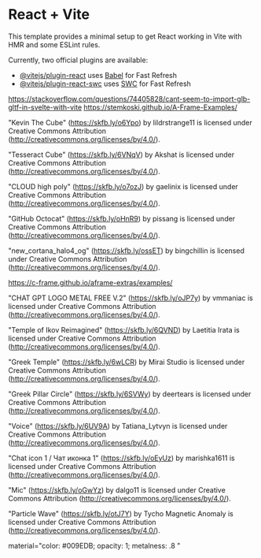 # React + Vite

This template provides a minimal setup to get React working in Vite with HMR and some ESLint rules.

Currently, two official plugins are available:

- [@vitejs/plugin-react](https://github.com/vitejs/vite-plugin-react/blob/main/packages/plugin-react/README.md) uses [Babel](https://babeljs.io/) for Fast Refresh
- [@vitejs/plugin-react-swc](https://github.com/vitejs/vite-plugin-react-swc) uses [SWC](https://swc.rs/) for Fast Refresh


https://stackoverflow.com/questions/74405828/cant-seem-to-import-glb-gltf-in-svelte-with-vite
https://stemkoski.github.io/A-Frame-Examples/

"Kevin The Cube" (https://skfb.ly/o6Ypo) by lildrstrange11 is licensed under Creative Commons Attribution (http://creativecommons.org/licenses/by/4.0/).


"Tesseract Cube" (https://skfb.ly/6VNqV) by Akshat is licensed under Creative Commons Attribution (http://creativecommons.org/licenses/by/4.0/).

"CLOUD high poly" (https://skfb.ly/o7ozJ) by gaelinix is licensed under Creative Commons Attribution (http://creativecommons.org/licenses/by/4.0/).

"GitHub Octocat" (https://skfb.ly/oHnR9) by pissang is licensed under Creative Commons Attribution (http://creativecommons.org/licenses/by/4.0/).

"new_cortana_halo4_og" (https://skfb.ly/ossET) by bingchillin is licensed under Creative Commons Attribution (http://creativecommons.org/licenses/by/4.0/).

https://c-frame.github.io/aframe-extras/examples/

"CHAT GPT LOGO METAL FREE V.2" (https://skfb.ly/oJP7y) by vmmaniac is licensed under Creative Commons Attribution (http://creativecommons.org/licenses/by/4.0/).

"Temple of Ikov Reimagined" (https://skfb.ly/6QVND) by Laetitia Irata is licensed under Creative Commons Attribution (http://creativecommons.org/licenses/by/4.0/).

"Greek Temple" (https://skfb.ly/6wLCR) by Mirai Studio is licensed under Creative Commons Attribution (http://creativecommons.org/licenses/by/4.0/).

"Greek Pillar Circle" (https://skfb.ly/6SVWy) by deertears is licensed under Creative Commons Attribution (http://creativecommons.org/licenses/by/4.0/).

"Voice" (https://skfb.ly/6UV9A) by Tatiana_Lytvyn is licensed under Creative Commons Attribution (http://creativecommons.org/licenses/by/4.0/).

"Chat icon 1 / Чат иконка 1" (https://skfb.ly/oEyUz) by marishka1611 is licensed under Creative Commons Attribution (http://creativecommons.org/licenses/by/4.0/).

"Mic" (https://skfb.ly/oGwYz) by dalgo11 is licensed under Creative Commons Attribution (http://creativecommons.org/licenses/by/4.0/).

"Particle Wave" (https://skfb.ly/otJ7Y) by Tycho Magnetic Anomaly is licensed under Creative Commons Attribution (http://creativecommons.org/licenses/by/4.0/).

material="color: #009EDB; opacity: 1; metalness: .8 " 